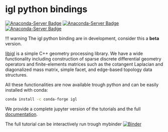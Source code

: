 igl python bindings
===================

[![Anaconda-Server Badge](https://anaconda.org/conda-forge/igl/badges/installer/conda.svg)](https://conda.anaconda.org/conda-forge)
[![Anaconda-Server Badge](https://anaconda.org/conda-forge/igl/badges/downloads.svg)](https://anaconda.org/conda-forge/igl)
[![Anaconda-Server Badge](https://anaconda.org/conda-forge/igl/badges/platforms.svg)](https://anaconda.org/conda-forge/igl)


!!! warning
    The igl python binding are in development, consider this a **beta** version.

[libigl](https://libigl.github.io) is a simple C++ geometry processing library. We have a wide functionality including construction of sparse discrete differential geometry operators and finite-elements matrices such as the cotangent Laplacian and diagonalized mass matrix, simple facet, and edge-based topology data structures.

All these functionalities are now available trough python and can be easily installed with conda:
```bash
conda install -c conda-forge igl
```

We provide a complete jupyter version of the tutorials and the full [documentation](igl_docs.md).

The full tutorial can be interactively run trough mybinder
[![Binder](https://mybinder.org/badge_logo.svg)](https://mybinder.org/v2/gh/libigl/libigl-python-bindings/master?filepath=tutorial%2Ftutorials.ipynb)